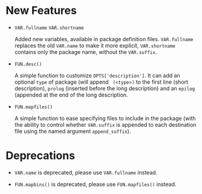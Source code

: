 New Features
============

* `VAR.fullname` `VAR.shortname`

  Added new variables, available in package definition files. `VAR.fullname`
  replaces the old `VAR.name` to make it more explicit, `VAR.shortname` contains
  only the package name, without the `VAR.suffix`.

* `FUN.desc()`

  A simple function to customize `OPTS['description']`. It can add an optional
  `type` of package (will append ` (<type>)` to the first line (short
  description), `prolog` (inserted before the long description) and an `epilog`
  (appended at the end of the long description.

* `FUN.mapfiles()`

  A simple function to ease specifying files to include in the package (with the
  ability to control whether `VAR.suffix` is appended to each destination file
  using the named argument `append_suffix`).

Deprecations
============

* `VAR.name` is deprecated, please use `VAR.fullname` instead.

* `FUN.mapbins()` is deprecated, please use `FUN.mapfiles()` instead.

